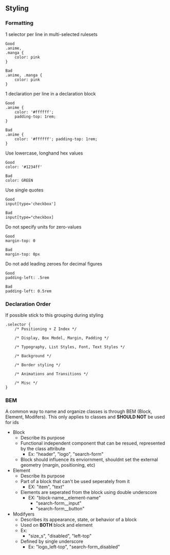 ## Styling
### Formatting
1 selector per line in multi-selected rulesets
```
Good
.anime,
.manga {
	color: pink
}

Bad 
.anime, .manga {
	color: pink
}
```
1 declaration per line in a declaration block
```
Good
.anime {
	color: '#ffffff';
	padding-top: 1rem;
}

Bad 
.anime {
	color: '#ffffff'; padding-top: 1rem;
}
```

Use lowercase, longhand hex values
```
Good
color: '#1234ff'

Bad
color: GREEN
```

Use single quotes
```
Good
input[type='checkbox']

Bad
input[type="checkbox]
```

Do not specify units for zero-values
```
Good
margin-top: 0

Bad
margin-top: 0px
```

Do not add leading zeroes for decimal figures
```
Good
padding-left: .5rem

Bad
padding-left: 0.5rem
```
### Declaration Order
If possible stick to this grouping during styling
```
.selector {
	/* Positioning + Z Index */
	
	/* Display, Box Model, Margin, Padding */

	/* Typography, List Styles, Font, Text Styles */

	/* Background */

	/* Border styling */
	
	/* Animations and Transitions */

	/* Misc */
}
```

### BEM
A common way to name and organize classes is through BEM (Block, Element, Modifers). This only applies to classes and **SHOULD NOT** be used for ids

- Block
    - Describe its purpose
    - Functional independent component that can be resued, represented by the class attribute
        - Ex: "header", "logo", "search-form"
    - Block should influence its enviornment, shouldnt set the external geometry (margin, positioning, etc)
- Element
    - Describe its purpose
    - Part of a block that can't be used seperately from it
        - EX: "item", "text"
    - Elements are seperated from the block using double underscore
        - EX: "block-name__element-name"
            - "search-form__input"
            - "search-form__button"
- Modifyers
    - Describes its appearance, state, or behavior of a block
    - Used on **BOTH** block and element
    - Ex:
        - "size_s", "disabled", "left-top"
    - Defined by single underscore
        - Ex: "logo_left-top", "search-form_disabled"